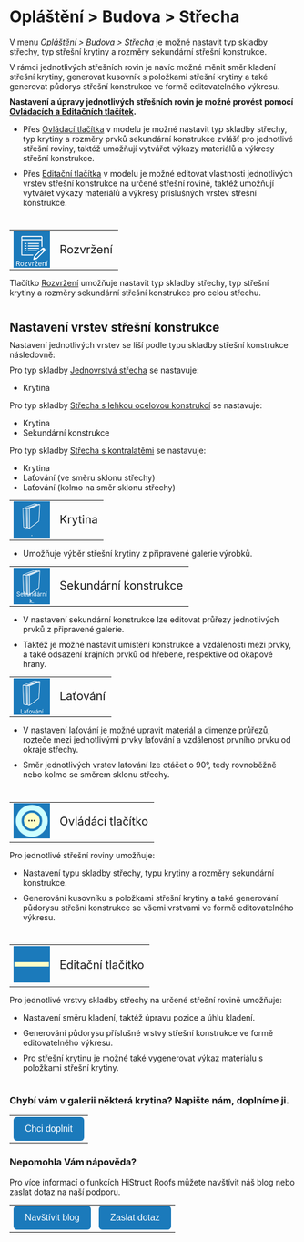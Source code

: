 # Opláštění > Budova > Střecha

V menu <u><i>Opláštění > Budova > Střecha</i></u> je možné nastavit typ skladby střechy, typ střešní krytiny a rozměry sekundární střešní konstrukce. 

V rámci jednotlivých střešních rovin je navíc možné měnit směr kladení střešní krytiny, generovat kusovník s položkami střešní krytiny a také generovat půdorys střešní konstrukce ve formě editovatelného výkresu.

<b>Nastavení a úpravy jednotlivých střešních rovin je možné provést pomocí <u>Ovládacích a Editačních tlačítek</u>.</b>

* Přes <u>Ovládací tlačítka</u> v modelu je možné nastavit typ skladby střechy, typ krytiny a rozměry prvků sekundární konstrukce zvlášť pro jednotlivé střešní roviny, taktéž umožňují vytvářet výkazy materiálů a výkresy střešní konstrukce.

* Přes <u>Editační tlačítka</u> v modelu je možné editovat vlastnosti jednotlivých vrstev střešní konstrukce na určené střešní rovině, taktéž umožňují vytvářet výkazy materiálů a výkresy příslušných vrstev střešní konstrukce.
<style>
h2{
  border-bottom: none;
  margin-top: 10px;
  margin-bottom: 0px;
}
p{
  border-bottom: none;
  margin-top: 10px;
  margin-bottom: 10px;
}
</style>
#
<table>
  <tr>
    <td>
      <div style="position: relative; width: 64px; height: 64px;">
        <img src="img/EditPropertiesIcon64x64.png" alt="EditPropertiesIcon64x64.png" width="64" height="64">
      <div style="position: absolute; bottom: 0; width: 100%; background: none; color: white; font-size: 12px; text-align: center;">
      Rozvržení
      </div>
      </div>
    </td>
    <td style="vertical-align: middle; font-size: 20px;">
      Rozvržení
    </td>
  </tr>
</table>

Tlačítko <u>Rozvržení</u> umožňuje nastavit typ skladby střechy, typ střešní krytiny a rozměry sekundární střešní konstrukce pro celou střechu.

#
## Nastavení vrstev střešní konstrukce
Nastavení jednotlivých vrstev se liší podle typu skladby střešní konstrukce následovně:

Pro typ skladby <u>Jednovrstvá střecha</u> se nastavuje:
* Krytina

Pro typ skladby <u>Střecha s lehkou ocelovou konstrukcí</u> se nastavuje:
* Krytina
* Sekundární konstrukce

Pro typ skladby <u>Střecha s kontralatěmi</u> se nastavuje:
* Krytina
* Laťování (ve směru sklonu střechy)
* Laťování (kolmo na směr sklonu střechy)

##
<table>
  <tr>
    <td>
      <div style="position: relative; width: 64px; height: 64px;">
        <img src="img/WallPartIcon64x64.png" alt="WallPartIcon64x64.png" width="64" height="64">
      <div style="position: absolute; bottom: 0; width: 100%; background: none; color: white; font-size: 12px; text-align: center;">
      .
      </div>
      </div>
    </td>
    <td style="vertical-align: middle; font-size: 20px;">
      Krytina
    </td>
  </tr>
</table>

* Umožňuje výběr střešní krytiny z připravené galerie výrobků.

##
<table>
  <tr>
    <td>
      <div style="position: relative; width: 64px; height: 64px;">
        <img src="img/WallPartIcon64x64.png" alt="WallPartIcon64x64.png" width="64" height="64">
      <div style="position: absolute; bottom: 0; width: 100%; background: none; color: white; font-size: 10px; text-align: center;">
      Sekundární k.
      </div>
      </div>
    </td>
    <td style="vertical-align: middle; font-size: 20px;">
      Sekundární konstrukce
    </td>
  </tr>
</table>

* V nastavení sekundární konstrukce lze editovat průřezy jednotlivých prvků z připravené galerie. 

* Taktéž je možné nastavit umístění konstrukce a vzdálenosti mezi prvky, a také odsazení krajních prvků od hřebene, respektive od okapové hrany.

##
<table>
  <tr>
    <td>
      <div style="position: relative; width: 64px; height: 64px;">
        <img src="img/WallPartIcon64x64.png" alt="WallPartIcon64x64.png" width="64" height="64">
      <div style="position: absolute; bottom: 0; width: 100%; background: none; color: white; font-size: 10px; text-align: center;">
      Laťování
      </div>
      </div>
    </td>
    <td style="vertical-align: middle; font-size: 20px;">
      Laťování
    </td>
  </tr>
</table>

* V nastavení laťování je možné upravit materiál a dimenze průřezů, rozteče mezi jednotlivými prvky laťování a vzdálenost prvního prvku od okraje střechy. 

* Směr jednotlivých vrstev laťování lze otáčet o 90°, tedy rovnoběžně nebo kolmo se směrem sklonu střechy.

#
<table>
  <tr>
    <td><img src="img/ControlButton.png" alt="ControlButton.png" width="64"></td>
    <td style="vertical-align: middle; font-size: 20px;">Ovládácí tlačítko</td>
  </tr> 
  </table>

Pro jednotlivé střešní roviny umožňuje:
- Nastavení typu skladby střechy, typu krytiny a rozměry sekundární konstrukce. 

- Generování kusovníku s položkami střešní krytiny a také generování půdorysu střešní konstrukce se všemi vrstvami ve formě editovatelného výkresu.
#
<table>
  <tr>
    <td><img src="img/EditButton.png" alt="EditButton.png" width="64"></td>
    <td style="vertical-align: middle; font-size: 20px;">Editační tlačítko</td>
  </tr> 
  </table>

Pro jednotlivé vrstvy skladby střechy na určené střešní rovině umožňuje:

- Nastavení směru kladení, taktéž úpravu pozice a úhlu kladení.

- Generování půdorysu příslušné vrstvy střešní konstrukce ve formě editovatelného výkresu.

- Pro střešní krytinu je možné také vygenerovat výkaz materiálu s položkami střešní krytiny.

#

<style>
    .btn {
      margin-top: 0px;
      padding: 12px 20px;
      background-color: rgb(27,122,187);
      color: white;
      border: none;
      border-radius: 6px;
      cursor: pointer;
      font-size: 16px;
    }
    .btn:hover {
      background-color: rgb(20,90,140);
</style>

### Chybí vám v galerii některá krytina? Napište nám, doplníme ji.
<table>
  <tr>
    <td>
      <a href="mailto:jiri.podval@histruct.com?subject=Dotaz na HiStruct konfigurátor budov">
        <button class="btn">
        Chci doplnit
        </button>
      </a>
    </td>
  </tr>
</table>

### Nepomohla Vám nápověda?
Pro více informací o funkcích HiStruct Roofs můžete navštívit náš blog nebo zaslat dotaz na naší podporu. 
<table>
  <tr>
    <td>
      <a href="https://docs.histruct.com/cs/"> 
        <button class="btn">
        Navštívit blog
        </button>
      </a>
    </td>
    <td>
      <a href="mailto:support@histruct.com?subject=Dotaz na Support HiStruct">
         <button class="btn">
         Zaslat dotaz
         </button>
      </a>
    </td>
  </tr>
</table>
